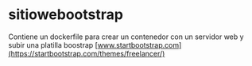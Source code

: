 # sitiowebootstrap
Contiene un dockerfile para crear un contenedor con un servidor web y subir una platilla boostrap
[www.startbootstrap.com](https://startbootstrap.com/themes/freelancer/)
